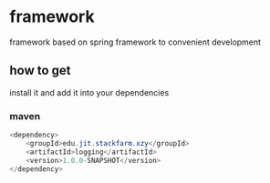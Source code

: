 # framework
framework based on spring framework to convenient development

## how to get
install it and add it into your dependencies

### maven
```java
<dependency>
    <groupId>edu.jit.stackfarm.xzy</groupId>
    <artifactId>logging</artifactId>
    <version>1.0.0-SNAPSHOT</version>
</dependency>
```
